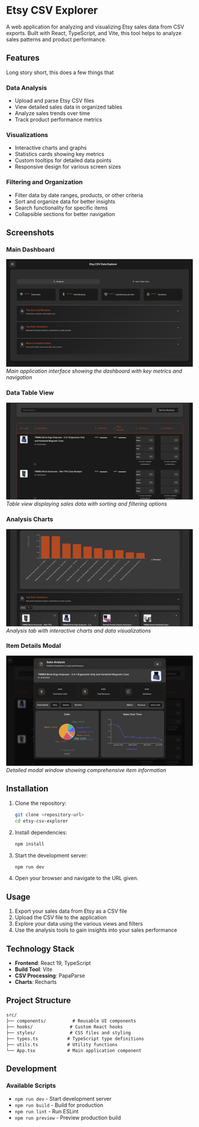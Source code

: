 # Etsy CSV Explorer

A web application for analyzing and visualizing Etsy sales data from CSV exports. Built with React, TypeScript, and Vite, this tool helps to analyze sales patterns and product performance.

## Features

Long story short, this does a few things that 

### Data Analysis
- Upload and parse Etsy CSV files
- View detailed sales data in organized tables
- Analyze sales trends over time
- Track product performance metrics

### Visualizations
- Interactive charts and graphs
- Statistics cards showing key metrics
- Custom tooltips for detailed data points
- Responsive design for various screen sizes

### Filtering and Organization
- Filter data by date ranges, products, or other criteria
- Sort and organize data for better insights
- Search functionality for specific items
- Collapsible sections for better navigation

## Screenshots

### Main Dashboard
![Main Dashboard](public/images/main.png)
*Main application interface showing the dashboard with key metrics and navigation*

### Data Table View
![Data Table View](public/images/table_view.png)
*Table view displaying sales data with sorting and filtering options*

### Analysis Charts
![Analysis Charts](public/images/analysis_charts.png)
*Analysis tab with interactive charts and data visualizations*

### Item Details Modal
![Item Details Modal](public/images/item_modal.png)
*Detailed modal window showing comprehensive item information*

## Installation

1. Clone the repository:
   ```bash
   git clone <repository-url>
   cd etsy-csv-explorer
   ```

2. Install dependencies:
   ```bash
   npm install
   ```

3. Start the development server:
   ```bash
   npm run dev
   ```

4. Open your browser and navigate to the URL given.

## Usage

1. Export your sales data from Etsy as a CSV file
2. Upload the CSV file to the application
3. Explore your data using the various views and filters
4. Use the analysis tools to gain insights into your sales performance

## Technology Stack

- **Frontend**: React 19, TypeScript
- **Build Tool**: Vite
- **CSV Processing**: PapaParse
- **Charts**: Recharts

## Project Structure

```
src/
├── components/          # Reusable UI components
├── hooks/              # Custom React hooks
├── styles/             # CSS files and styling
├── types.ts           # TypeScript type definitions
├── utils.ts           # Utility functions
└── App.tsx            # Main application component
```

## Development

### Available Scripts

- `npm run dev` - Start development server
- `npm run build` - Build for production
- `npm run lint` - Run ESLint
- `npm run preview` - Preview production build